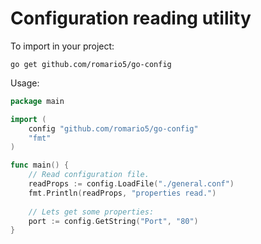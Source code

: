 # Configuration reading utility

To import in your project:
```
go get github.com/romario5/go-config
```


Usage:
```go
package main

import (
	config "github.com/romario5/go-config"
	"fmt"
)

func main() {
	// Read configuration file.
	readProps := config.LoadFile("./general.conf")
	fmt.Println(readProps, "properties read.")
	
	// Lets get some properties:
	port := config.GetString("Port", "80")
}
```